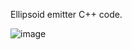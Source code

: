 Ellipsoid emitter C++ code.

![image](https://github.com/user-attachments/assets/460fc65c-b500-44ac-a540-4636152c6f63)
